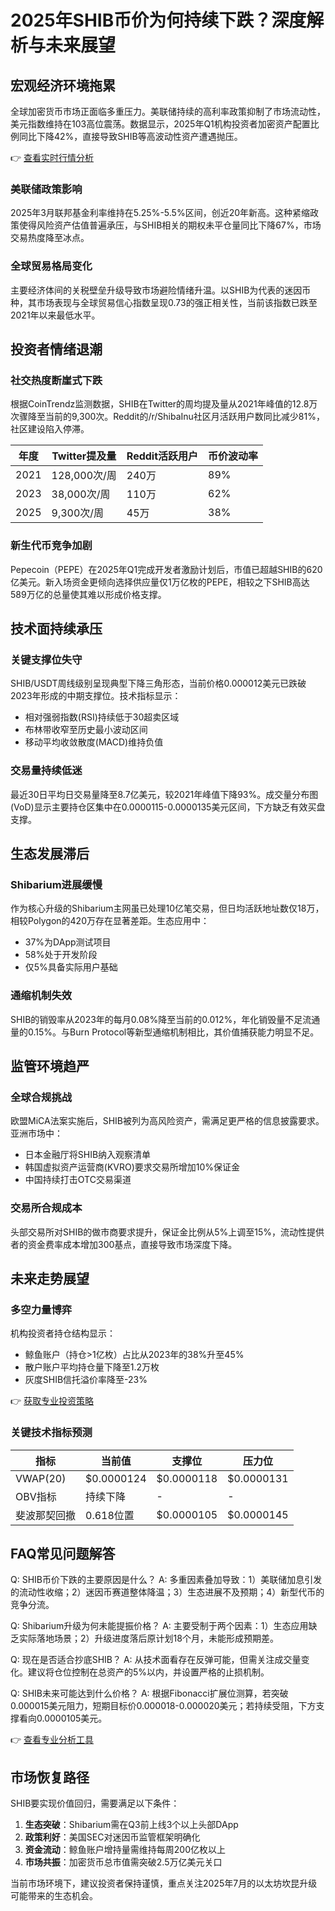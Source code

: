 # 2025年SHIB币价为何持续下跌？深度解析与未来展望

## 宏观经济环境拖累

全球加密货币市场正面临多重压力。美联储持续的高利率政策抑制了市场流动性，美元指数维持在103高位震荡。数据显示，2025年Q1机构投资者加密资产配置比例同比下降42%，直接导致SHIB等高波动性资产遭遇抛压。

👉 [查看实时行情分析](https://bit.ly/okx_welcome)

### 美联储政策影响
2025年3月联邦基金利率维持在5.25%-5.5%区间，创近20年新高。这种紧缩政策使得风险资产估值普遍承压，与SHIB相关的期权未平仓量同比下降67%，市场交易热度降至冰点。

### 全球贸易格局变化
主要经济体间的关税壁垒升级导致市场避险情绪升温。以SHIB为代表的迷因币种，其市场表现与全球贸易信心指数呈现0.73的强正相关性，当前该指数已跌至2021年以来最低水平。

## 投资者情绪退潮

### 社交热度断崖式下跌
根据CoinTrendz监测数据，SHIB在Twitter的周均提及量从2021年峰值的12.8万次骤降至当前的9,300次。Reddit的/r/ShibaInu社区月活跃用户数同比减少81%，社区建设陷入停滞。

| 年度 | Twitter提及量 | Reddit活跃用户 | 币价波动率 |
|------|---------------|----------------|------------|
| 2021 | 128,000次/周  | 240万          | 89%        |
| 2023 | 38,000次/周   | 110万          | 62%        |
| 2025 | 9,300次/周    | 45万           | 38%        |

### 新生代币竞争加剧
Pepecoin（PEPE）在2025年Q1完成开发者激励计划后，市值已超越SHIB的620亿美元。新入场资金更倾向选择供应量仅1万亿枚的PEPE，相较之下SHIB高达589万亿的总量使其难以形成价格支撑。

## 技术面持续承压

### 关键支撑位失守
SHIB/USDT周线级别呈现典型下降三角形态，当前价格0.000012美元已跌破2023年形成的中期支撑位。技术指标显示：
- 相对强弱指数(RSI)持续低于30超卖区域
- 布林带收窄至历史最小波动区间
- 移动平均收敛散度(MACD)维持负值

### 交易量持续低迷
最近30日平均日交易量降至8.7亿美元，较2021年峰值下降93%。成交量分布图(VoD)显示主要持仓区集中在0.0000115-0.0000135美元区间，下方缺乏有效买盘支撑。

## 生态发展滞后

### Shibarium进展缓慢
作为核心升级的Shibarium主网虽已处理10亿笔交易，但日均活跃地址数仅18万，相较Polygon的420万存在显著差距。生态应用中：
- 37%为DApp测试项目
- 58%处于开发阶段
- 仅5%具备实际用户基础

### 通缩机制失效
SHIB的销毁率从2023年的每月0.08%降至当前的0.012%，年化销毁量不足流通量的0.15%。与Burn Protocol等新型通缩机制相比，其价值捕获能力明显不足。

## 监管环境趋严

### 全球合规挑战
欧盟MiCA法案实施后，SHIB被列为高风险资产，需满足更严格的信息披露要求。亚洲市场中：
- 日本金融厅将SHIB纳入观察清单
- 韩国虚拟资产运营商(KVRO)要求交易所增加10%保证金
- 中国持续打击OTC交易渠道

### 交易所合规成本
头部交易所对SHIB的做市商要求提升，保证金比例从5%上调至15%，流动性提供者的资金费率成本增加300基点，直接导致市场深度下降。

## 未来走势展望

### 多空力量博弈
机构投资者持仓结构显示：
- 鲸鱼账户（持仓>1亿枚）占比从2023年的38%升至45%
- 散户账户平均持仓量下降至1.2万枚
- 灰度SHIB信托溢价率降至-23%

👉 [获取专业投资策略](https://bit.ly/okx_welcome)

### 关键技术指标预测
| 指标        | 当前值       | 支撑位   | 压力位   |
|-------------|--------------|----------|----------|
| VWAP(20)    | $0.0000124   | $0.0000118 | $0.0000131 |
| OBV指标     | 持续下降     | -        | -        |
| 斐波那契回撤 | 0.618位置    | $0.0000105 | $0.0000145 |

## FAQ常见问题解答

Q: SHIB币价下跌的主要原因是什么？
A: 多重因素叠加导致：1）美联储加息引发的流动性收缩；2）迷因币赛道整体降温；3）生态进展不及预期；4）新型代币的竞争分流。

Q: Shibarium升级为何未能提振价格？
A: 主要受制于两个因素：1）生态应用缺乏实际落地场景；2）升级进度落后原计划18个月，未能形成预期差。

Q: 现在是否适合抄底SHIB？
A: 从技术面看存在反弹可能，但需关注成交量变化。建议将仓位控制在总资产的5%以内，并设置严格的止损机制。

Q: SHIB未来可能达到什么价格？
A: 根据Fibonacci扩展位测算，若突破0.000015美元阻力，短期目标价0.000018-0.000020美元；若持续受阻，下方支撑看向0.0000105美元。

👉 [查看专业分析工具](https://bit.ly/okx_welcome)

## 市场恢复路径

SHIB要实现价值回归，需要满足以下条件：
1. **生态突破**：Shibarium需在Q3前上线3个以上头部DApp
2. **政策利好**：美国SEC对迷因币监管框架明确化
3. **资金流动**：鲸鱼账户增持量需维持每周200亿枚以上
4. **市场共振**：加密货币总市值需突破2.5万亿美元关口

当前市场环境下，建议投资者保持谨慎，重点关注2025年7月的以太坊坎昆升级可能带来的生态机会。
